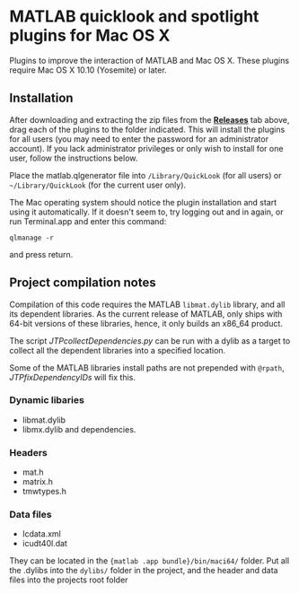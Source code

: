 # MATLAB quicklook and spotlight plugins for Mac OS X

Plugins to improve the interaction of MATLAB and Mac OS X.
These plugins require Mac OS X 10.10 (Yosemite) or later.


## Installation

After downloading and extracting the zip files from the **[Releases](https://github.com/jaketmp/matlab-quicklook/releases/latest)** tab above, drag each of the plugins to the folder indicated. This will install the plugins for all users (you may need to enter the password for an administrator account). If you lack administrator privileges or only wish to install for one user, follow the instructions below.

Place the matlab.qlgenerator file into `/Library/QuickLook` (for all users) or `~/Library/QuickLook` (for the current user only).

The Mac operating system should notice the plugin installation and start using it automatically. If it doesn't seem to, try logging out and in again, or run Terminal.app and enter this command:

    qlmanage -r

and press return.

## Project compilation notes

Compilation of this code requires the MATLAB `libmat.dylib` library, and all its dependent libraries. As the current release of MATLAB, only ships with 64-bit versions of these libraries, hence, it only builds an x86_64 product.

The script *JTPcollectDependencies.py* can be run with a dylib as a target to collect all the dependent libraries into a specified location.

Some of the MATLAB libraries install paths are not prepended with `@rpath`, *JTPfixDependencyIDs* will fix this.

### Dynamic libaries
+	libmat.dylib
+	libmx.dylib
and dependencies.

### Headers
+	mat.h
+	matrix.h
+	tmwtypes.h

### Data files
+	lcdata.xml
+	icudt40l.dat

They can be located in the `{matlab .app bundle}/bin/maci64/` folder. Put all the .dylibs into the `dylibs/` folder in the project, and the header and data files into the projects root folder
